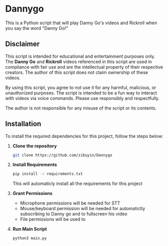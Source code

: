 # Dannygo
This is a Python script that will play Danny Go's videos and Rickroll when you say the word "Danny Go!" 
## Disclaimer

This script is intended for educational and entertainment purposes only. The **Danny Go** and **Rickroll** videos referenced in this script are used in compliance with fair use and are the intellectual property of their respective creators. The author of this script does not claim ownership of these videos.

By using this script, you agree to not use it for any harmful, malicious, or unauthorized purposes. The script is intended to be a fun way to interact with videos via voice commands. Please use responsibly and respectfully.

The author is not responsible for any misuse of the script or its contents.
## Installation

To install the required dependencies for this project, follow the steps below:

1. **Clone the repository** 
   ```bash
   git clone https://github.com/zibuyin/Dannygo
   ```
2. **Install Requirements**
   ```bash
   pip install -r requirements.txt
   ```
   This will automaticly install all the requirements for this project
3. **Grant Permissions**
   - Microphone permissions will be needed for STT
   - Mouse/keyboard permission will be needed for automatictly subscribing to Danny go and to fullscreen his video
   - File permissions will be used to

4. **Run Main Script**
     ```bash
     python3 main.py
     ```

